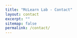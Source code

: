 ```yaml
---
title: "McLearn Lab - Contact"
layout: contact
excerpt: ""
sitemap: false
permalink: /contact/
---
```


